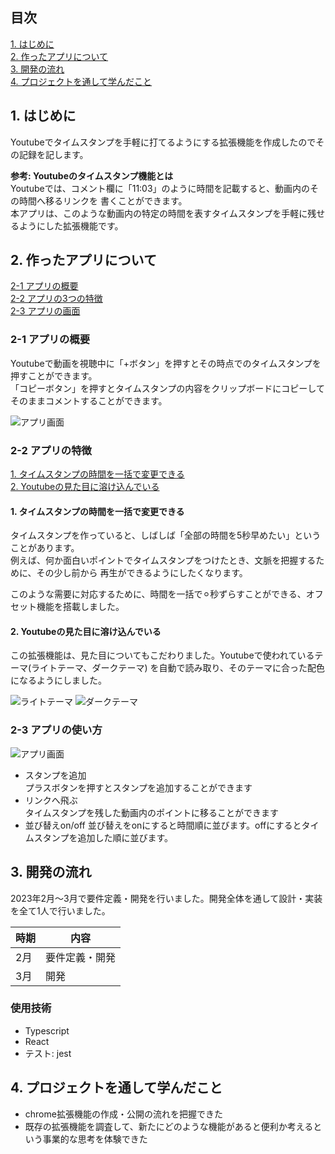 ## 目次
[1. はじめに](#1-はじめに)  
[2. 作ったアプリについて](#2-作ったアプリについて)  
[3. 開発の流れ](#3-開発の流れ)  
[4. プロジェクトを通して学んだこと](#4-プロジェクトを通して学んだこと)  

## 1. はじめに
Youtubeでタイムスタンプを手軽に打てるようにする拡張機能を作成したのでその記録を記します。

**参考: Youtubeのタイムスタンプ機能とは**  
Youtubeでは、コメント欄に「11:03」のように時間を記載すると、動画内のその時間へ移るリンクを
書くことができます。  
本アプリは、このような動画内の特定の時間を表すタイムスタンプを手軽に残せるようにした拡張機能です。

## 2. 作ったアプリについて
[2-1 アプリの概要](#2-1-アプリの概要)  
[2-2 アプリの3つの特徴](#2-2-アプリの3つの特徴)  
[2-3 アプリの画面](#2-3-アプリの画面)  

### 2-1 アプリの概要
Youtubeで動画を視聴中に「+ボタン」を押すとその時点でのタイムスタンプを押すことができます。  
「コピーボタン」を押すとタイムスタンプの内容をクリップボードにコピーしてそのままコメントすることができます。

![アプリ画面](https://i.gyazo.com/1afc8fbfc80847c29bf486aae6b3998b.png)

### 2-2 アプリの特徴
[1. タイムスタンプの時間を一括で変更できる](#1-タイムスタンプの時間を一括で変更できる)  
[2. Youtubeの見た目に溶け込んでいる](#2-Youtubeの見た目に溶け込んでいる)

#### 1. タイムスタンプの時間を一括で変更できる
タイムスタンプを作っていると、しばしば「全部の時間を5秒早めたい」ということがあります。  
例えば、何か面白いポイントでタイムスタンプをつけたとき、文脈を把握するために、その少し前から
再生ができるようにしたくなります。

このような需要に対応するために、時間を一括で⚪︎秒ずらすことができる、オフセット機能を搭載しました。

#### 2. Youtubeの見た目に溶け込んでいる
この拡張機能は、見た目についてもこだわりました。Youtubeで使われているテーマ(ライトテーマ、ダークテーマ)
を自動で読み取り、そのテーマに合った配色になるようにしました。

![ライトテーマ](https://i.gyazo.com/976fbff7d419913728a00759bb442655.png)
![ダークテーマ](https://i.gyazo.com/f4547116f7ba73ae93c3481ac3b5f13e.png)

### 2-3 アプリの使い方
![アプリ画面](https://i.gyazo.com/1afc8fbfc80847c29bf486aae6b3998b.png)

- スタンプを追加  
プラスボタンを押すとスタンプを追加することができます
- リンクへ飛ぶ  
タイムスタンプを残した動画内のポイントに移ることができます
- 並び替えon/off
並び替えをonにすると時間順に並びます。offにするとタイムスタンプを追加した順に並びます。


## 3. 開発の流れ
2023年2月〜3月で要件定義・開発を行いました。開発全体を通して設計・実装を全て1人で行いました。

|時期|内容|
|--|--|
|2月|要件定義・開発|
|3月|開発|

### 使用技術

- Typescript
- React
- テスト: jest

## 4. プロジェクトを通して学んだこと
- chrome拡張機能の作成・公開の流れを把握できた
- 既存の拡張機能を調査して、新たにどのような機能があると便利か考えるという事業的な思考を体験できた
